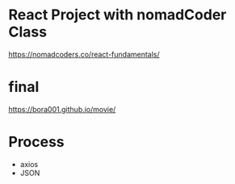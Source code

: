 # React Project with nomadCoder Class
https://nomadcoders.co/react-fundamentals/

# final
https://bora001.github.io/movie/

# Process
- axios
- JSON
